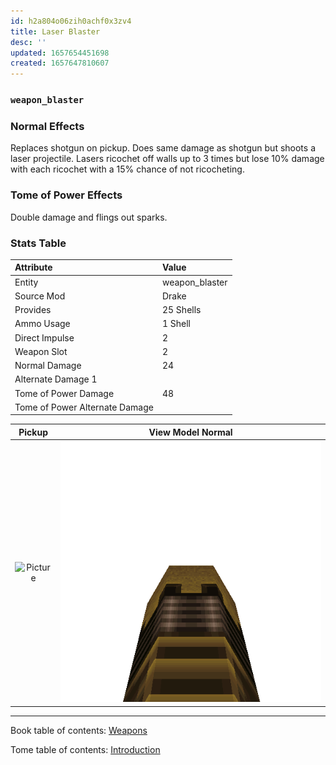 ```yaml
---
id: h2a804o06zih0achf0x3zv4
title: Laser Blaster
desc: ''
updated: 1657654451698
created: 1657647810607
---
```

### `weapon_blaster`

### Normal Effects
Replaces shotgun on pickup.  Does same damage as shotgun but shoots a laser
projectile.  Lasers ricochet off walls up to 3 times but lose 10% damage with
each ricochet with a 15% chance of not ricocheting.

### Tome of Power Effects
Double damage and flings out sparks.

### Stats Table

|Attribute                     |Value                          |
|:-----------------------------|:------------------------------|
|Entity                        |weapon_blaster                 |
|Source Mod                    |Drake                          |
|Provides                      |25 Shells                      |
|Ammo Usage                    |1 Shell                        |
|Direct Impulse                |2                              |
|Weapon Slot                   |2                              |
|Normal Damage                 |24                             |
|Alternate Damage 1            |                               |
|Tome of Power Damage          |48                             |
|Tome of Power Alternate Damage|                               |

|Pickup|View Model Normal|
|:---:|:---:|
![Picture](img/weapon_blaster.png)|![Picture](img/v_blaster.png)|

-------------------------------------------------------------------------------
Book table of contents: [Weapons](3.0-Weapons.md)
<br />

Tome table of contents: [Introduction](1.0-Introduction.md)
